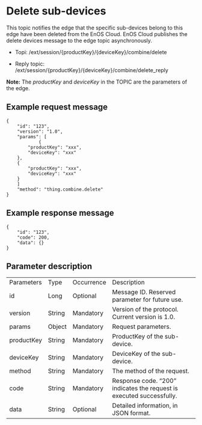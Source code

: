 # Delete sub-devices

This topic notifies the edge that the specific sub-devices belong to
this edge have been deleted from the EnOS Cloud. EnOS Cloud publishes
the delete devices message to the edge topic asynchronously.

- Topi: /ext/session/{productKey}/{deviceKey}/combine/delete

- Reply topic: /ext/session/{productKey}/{deviceKey}/combine/delete_reply

**Note:** The *productKey* and *deviceKey* in the TOPIC are the parameters of the edge.

## Example request message

```
{
	"id": "123",
	"version": "1.0",
	"params": [
            {
		"productKey": "xxx",
		"deviceKey": "xxx"
	},
	{
		"productKey": "xxx",
		"deviceKey": "xxx"
	}
	]
	"method": "thing.combine.delete"
}
```

## Example response message

```
{
	"id": "123",
	"code": 200,
	"data": {}
}

```

## Parameter description​

<table>
  <tr>
    <td>Parameters</td>
    <td>​Type​</td>
    <td>Occurrence </td>
    <td>Description</td>
  </tr>
  <tr>
    <td>id</td>
    <td>Long</td>
    <td>Optional </td>
    <td>Message ID. Reserved parameter for future use.</td>
  </tr>
  <tr>
    <td>version</td>
    <td>String</td>
    <td>Mandatory </td>
    <td>Version of the protocol. Current version is 1.0. </td>
  </tr>
  <tr>
    <td>params</td>
    <td>Object</td>
    <td>Mandatory </td>
    <td>Request parameters. </td>
  </tr>
  <tr>
    <td>productKey</td>
    <td>String</td>
    <td>Mandatory</td>
    <td>ProductKey of the sub-device.</td>
  </tr>
  <tr>
    <td>deviceKey</td>
    <td>String </td>
    <td>Mandatory</td>
    <td>DeviceKey of the sub-device.</td>
  </tr>
  <tr>
    <td>method</td>
    <td>String</td>
    <td>Mandatory</td>
    <td>The method of the request. </td>
  </tr>
  <tr>
    <td>code</td>
    <td>String</td>
    <td>Mandatory </td>
    <td>Response code. &ldquo;200&rdquo;  indicates the request is executed   successfully. </td>
  </tr>
  <tr>
    <td>data</td>
    <td>String</td>
    <td>Optional </td>
    <td>Detailed information, in JSON format. </td>
  </tr>
</table>
